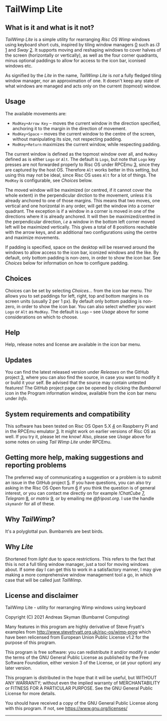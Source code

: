 # TailWimp Lite

## What is it and what is it not?
_TailWimp Lite_ is a simple utility for rearranging _Risc OS Wimp_ windows
using keyboard short cuts, inspired by tiling window managers [0] such as
_i3_ [1] and _Sway_ [2]. It supports moving and reshaping windows to cover
halves of the screen (horizontally or vertically), as well as the four corner
quadrants, minus optional paddings to allow for access to the icon bar,
iconised windows etc.

As signified by the _Lite_ in the name, _TailWimp Lite_ is _not_ a fully
fledged tiling window manager, nor an approximation of one. It doesn't keep
any state of what windows are managed and acts only on the current (topmost)
window.


## Usage
The available movements are:

- `ModKey+Arrow Key` – moves the current window in the direction specified,
anchoring it to the margin in the direction of movement. 
- `ModKey+Space` – moves the current window to the centre of the screen,
  without manipulating its size, not respecting padding.
- `ModKey+Return` maximizes the current window, while respecting padding.

The current window is defined as the topmost window over all, and `ModKey`
defined as is either `Logo` or `Alt`. The default is `Logo`, but note that
`Logo` key presses are not forwarded properly to Risc OS under RPCEmu [3],
since they are captured by the host OS. Therefore `Alt` works better in this
setting, but using this may not be ideal, since Risc OS uses `Alt` for a lot
of things. The `ModKey` is configurable, see _Choices_ below.

The moved window will be maximized (or centred, if it cannot cover the whole
extent) in the perpendicular dirction to the movement, unless it is already
anchored to one of those margins. This means that two moves, one vertical and
one horizontal in any order, will get the window into a corner quadrant. The
exception is if a window in a corner is moved in one of the directions where
it is already anchored. It will then be maximized/centred in the
perpendicular direction, _i.e_ a window in the bottom left corner moved left
will be maximized vertically. This gives a total of 8 positions reachable
with the arrow keys, and an additional two configurations using the centre
and maximize movements.

If padding is specified, space on the desktop will be reserved around the
windows to allow access to the icon bar, iconized windows and the like. By
default, only bottom padding is non-zero, in order to show the icon bar. See
_Choices_ below for information on how to configure padding.


## Choices
Choices can be set by selecting _Choices..._ from the icon bar menu. Thir
allows you to set paddings for left, right, top and bottom margins in os
screen units (usually 2 per 1 px). By default only bottom padding is
non-zero, in order to show the icon bar. You can also select whether you want
`Logo` or `Alt` as `ModKey`. The default is `Logo` – see _Usage_ above for
some considerations on which to choose.


## Help
Help, release notes and license are available in the icon bar menu.


## Updates
You can find the latest released version under _Releases_ on the GitHub
project [3], where you can also find the source, in case you want to modify
it or build it your self. Be advised that the source may contain untested
features! The GitHub project page can be opened by clicking the _Bumbarrel_
icon in the Program information window, available from the icon bar menu
under _Info_.


## System requirements and compatibility
This software has been tested on Risc OS Open 5.X [4] on Raspberry Pi and in
the RPCEmu emulator [3]. It might work on earlier versions of Risc OS as
well. If you try it, please let me know! Also, please see _Usage_ above for
some notes on using _Tail Wimp Lite_ under RPCEmu.


## Getting more help, making suggestions and reporting problems
The preferred way of communicating a suggestion or a problem is to submit an
issue in the GitHub project [5]. If you have questions, you can also try
asking in the Risc OS Open forum [6] if you think the question is of general
interest, or you can contact me directly on for example _!ChatCube_ [7],
_Telegram_ [8], or _matrix_ [9], or by emailing me _@fripost.org_. I use the
handle `skymandr` for all of these.


## Why _TailWimp_?
It's a polyglottal pun. Bumbarrels are best birds.


## Why _Lite_
Shortened from _light_ due to space restrictions. This refers to the fact that
this is not a full tiling window manager, just a tool for moving windows
about. If some day I can get this to work in a satisfactory manner, I may
give making a more comprehensive window management tool a go, in which case
that will be called just _TailWimp_.


## License and disclaimer
TailWimp Lite - utility for rearranging Wimp windows using keyboard

Copyright (C) 2021  Andreas Skyman (Bumbarrel Computing)

Many features in this program are highly derivative of Steve Fryatt's
examples from http://www.stevefryatt.org.uk/risc-os/wimp-prog which have been
relicensed from European Union Public License v1.2 for the purpose of this
program.

This program is free software: you can redistribute it and/or modify
it under the terms of the GNU General Public License as published by
the Free Software Foundation, either version 3 of the License, or
(at your option) any later version.

This program is distributed in the hope that it will be useful,
but WITHOUT ANY WARRANTY; without even the implied warranty of
MERCHANTABILITY or FITNESS FOR A PARTICULAR PURPOSE.  See the
GNU General Public License for more details.

You should have received a copy of the GNU General Public License
along with this program.  If not, see <https://www.gnu.org/licenses/>


---
[0]: https://en.wikipedia.org/wiki/Tiling_window_manager

[1]: https://i3wm.org

[2]: https://swaywm.org

[3]: http://www.marutan.net/rpcemu

[4]: https://www.riscosopen.org

[5]: https://github.com/skymandr/TailWimpLite

[6]: https://www.riscosopen.org/forum

[7]: http://chatcube.org

[8]: https://telegram.org/

[9]: https://matrix.org 
